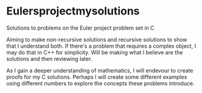 # Eulersprojectmysolutions
Solutions to problems on the Euler project problem set in C

Aiming to make non-recursive solutions and recursive solutions to show that I understand both.
If there's a problem that requires a complex object, I may do that in C++ for simplicity.
Will be making what I believe are the solutions and then reviewing later.

As I gain a deeper understanding of mathematics, I will endevour to create proofs for my C solutions. 
Perhaps I will create some different examples using different numbers to explore the concepts these problems introduce.
